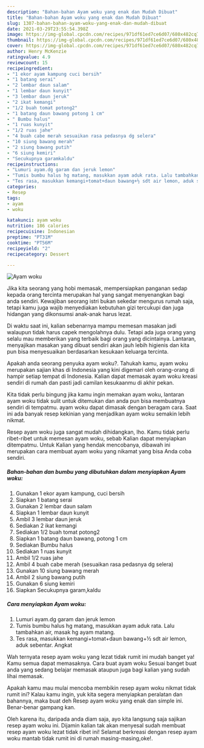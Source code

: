 ```yaml
---
description: "Bahan-bahan Ayam woku yang enak dan Mudah Dibuat"
title: "Bahan-bahan Ayam woku yang enak dan Mudah Dibuat"
slug: 1307-bahan-bahan-ayam-woku-yang-enak-dan-mudah-dibuat
date: 2021-03-29T23:55:54.398Z
image: https://img-global.cpcdn.com/recipes/971df61ed7ce6d07/680x482cq70/ayam-woku-foto-resep-utama.jpg
thumbnail: https://img-global.cpcdn.com/recipes/971df61ed7ce6d07/680x482cq70/ayam-woku-foto-resep-utama.jpg
cover: https://img-global.cpcdn.com/recipes/971df61ed7ce6d07/680x482cq70/ayam-woku-foto-resep-utama.jpg
author: Henry McKenzie
ratingvalue: 4.9
reviewcount: 15
recipeingredient:
- "1 ekor ayam kampung cuci bersih"
- "1 batang serai"
- "2 lembar daun salam"
- "1 lembar daun kunyit"
- "3 lembar daun jeruk"
- "2 ikat kemangi"
- "1/2 buah tomat potong2"
- "1 batang daun bawang potong 1 cm"
- " Bumbu halus"
- "1 ruas kunyit"
- "1/2 ruas jahe"
- "4 buah cabe merah sesuaikan rasa pedasnya dg selera"
- "10 siung bawang merah"
- "2 siung bawang putih"
- "6 siung kemiri"
- "Secukupnya garamkaldu"
recipeinstructions:
- "Lumuri ayam.dg garam dan jeruk lemon"
- "Tumis bumbu halus hg matang, masukkan ayam aduk rata. Lalu tambahkan air, masak hg ayam matang."
- "Tes rasa, masukkan kemangi+tomat+daun bawang+½ sdt air lemon, aduk sebentar. Angkat"
categories:
- Resep
tags:
- ayam
- woku

katakunci: ayam woku 
nutrition: 186 calories
recipecuisine: Indonesian
preptime: "PT31M"
cooktime: "PT56M"
recipeyield: "2"
recipecategory: Dessert

---
```



![Ayam woku](https://img-global.cpcdn.com/recipes/971df61ed7ce6d07/680x482cq70/ayam-woku-foto-resep-utama.jpg)

Jika kita seorang yang hobi memasak, mempersiapkan panganan sedap kepada orang tercinta merupakan hal yang sangat menyenangkan bagi anda sendiri. Kewajiban seorang istri bukan sekedar mengurus rumah saja, tetapi kamu juga wajib menyediakan kebutuhan gizi tercukupi dan juga hidangan yang dikonsumsi anak-anak harus lezat.

Di waktu  saat ini, kalian sebenarnya mampu memesan masakan jadi walaupun tidak harus capek mengolahnya dulu. Tetapi ada juga orang yang selalu mau memberikan yang terbaik bagi orang yang dicintainya. Lantaran, menyajikan masakan yang dibuat sendiri akan jauh lebih higienis dan kita pun bisa menyesuaikan berdasarkan kesukaan keluarga tercinta. 



Apakah anda seorang penyuka ayam woku?. Tahukah kamu, ayam woku merupakan sajian khas di Indonesia yang kini digemari oleh orang-orang di hampir setiap tempat di Indonesia. Kalian dapat memasak ayam woku kreasi sendiri di rumah dan pasti jadi camilan kesukaanmu di akhir pekan.

Kita tidak perlu bingung jika kamu ingin memakan ayam woku, lantaran ayam woku tidak sulit untuk ditemukan dan anda pun bisa membuatnya sendiri di tempatmu. ayam woku dapat dimasak dengan beragam cara. Saat ini ada banyak resep kekinian yang menjadikan ayam woku semakin lebih nikmat.

Resep ayam woku juga sangat mudah dihidangkan, lho. Kamu tidak perlu ribet-ribet untuk memesan ayam woku, sebab Kalian dapat menyiapkan ditempatmu. Untuk Kalian yang hendak mencobanya, dibawah ini merupakan cara membuat ayam woku yang nikamat yang bisa Anda coba sendiri.

<!--inarticleads1-->

##### Bahan-bahan dan bumbu yang dibutuhkan dalam menyiapkan Ayam woku:

1. Gunakan 1 ekor ayam kampung, cuci bersih
1. Siapkan 1 batang serai
1. Gunakan 2 lembar daun salam
1. Siapkan 1 lembar daun kunyit
1. Ambil 3 lembar daun jeruk
1. Sediakan 2 ikat kemangi
1. Sediakan 1/2 buah tomat potong2
1. Siapkan 1 batang daun bawang, potong 1 cm
1. Sediakan  Bumbu halus
1. Sediakan 1 ruas kunyit
1. Ambil 1/2 ruas jahe
1. Ambil 4 buah cabe merah (sesuaikan rasa pedasnya dg selera)
1. Gunakan 10 siung bawang merah
1. Ambil 2 siung bawang putih
1. Gunakan 6 siung kemiri
1. Siapkan Secukupnya garam,kaldu




<!--inarticleads2-->

##### Cara menyiapkan Ayam woku:

1. Lumuri ayam.dg garam dan jeruk lemon
1. Tumis bumbu halus hg matang, masukkan ayam aduk rata. Lalu tambahkan air, masak hg ayam matang.
1. Tes rasa, masukkan kemangi+tomat+daun bawang+½ sdt air lemon, aduk sebentar. Angkat




Wah ternyata resep ayam woku yang lezat tidak rumit ini mudah banget ya! Kamu semua dapat memasaknya. Cara buat ayam woku Sesuai banget buat anda yang sedang belajar memasak ataupun juga bagi kalian yang sudah lihai memasak.

Apakah kamu mau mulai mencoba membikin resep ayam woku nikmat tidak rumit ini? Kalau kamu ingin, yuk kita segera menyiapkan peralatan dan bahannya, maka buat deh Resep ayam woku yang enak dan simple ini. Benar-benar gampang kan. 

Oleh karena itu, daripada anda diam saja, ayo kita langsung saja sajikan resep ayam woku ini. Dijamin kalian tak akan menyesal sudah membuat resep ayam woku lezat tidak ribet ini! Selamat berkreasi dengan resep ayam woku mantab tidak rumit ini di rumah masing-masing,oke!.

